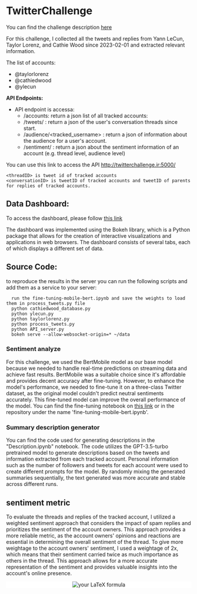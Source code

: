 # TwitterChallenge
You can find the challenge description [here](https://equatorial-sternum-35b.notion.site/Twitter-Watch-052f5ae4fd1d440ba7a590af040065e4)

For this challenge, I collected all the tweets and replies from Yann LeCun, Taylor Lorenz, and Cathie Wood since 2023-02-01 and extracted relevant information.

The list of accounts:
- @taylorlorenz
- @cathiedwood
- @ylecun

**API Endpoints:**
- API endpoint is accessa:
    - /accounts: return a json list of all tracked accounts:
    - /tweets/<conversationID> : return a json of the user's conversation threads since start.
    - /audience/<tracked_username> : return a json of information about the audience for a user's account.
    - /sentiment/<threadID> : return a json about the sentiment information of an account (e.g. thread level, audience level)
    
You can use this link to access the API http://twitterchallenge.ir:5000/
```
<threadID> is tweet id of tracked accounts 
<conversationID> is tweetID of tracked accounts and tweetID of parents for replies of tracked accounts.
```
  
## Data Dashboard:
To access the dashboard, please follow [this link](http://twitterchallenge.ir:5006/Data)
    
The dashboard was implemented using the Bokeh library, which is a Python package that allows for the creation of interactive visualizations and applications in web browsers. The dashboard consists of several tabs, each of which displays a different set of data.



    
## Source Code:  
  to reproduce the results in the server you can run the following scripts and add them as a service to your server:
```
  run the fine-tuning-mobile-bert.ipynb and save the weights to load them in process_tweets.py file 
  python cathiedwood_database.py 
  python ylecun.py 
  python taylorlorenz.py 
  python process_tweets.py 
  python API_server.py 
  bokeh serve --allow-websocket-origin=* ~/data
```
  ### Sentiment analyze
 For this challenge, we used the BertMobile model as our base model because we needed to handle real-time predictions on streaming data and achieve fast results. BertMobile was a suitable choice since it's affordable and provides decent accuracy after fine-tuning. However, to enhance the model's performance, we needed to fine-tune it on a three-class Twitter dataset, as the original model couldn't predict neutral sentiments accurately. This fine-tuned model can improve the overall performance of the model. You can find the fine-tuning notebook on [this link](https://www.kaggle.com/code/sharifi76/fine-tuning-mobile-bert) or in the repository under the name 'fine-tuning-mobile-bert.ipynb'.
  ### Summary description generator 
You can find the code used for generating descriptions in the "Description.ipynb" notebook. The code utilizes the GPT-3.5-turbo pretrained model to generate descriptions based on the tweets and information extracted from each tracked account. Personal information such as the number of followers and tweets for each account were used to create different prompts for the model. By randomly mixing the generated summaries sequentially, the text generated was more accurate and stable across different runs.
## sentiment metric
To evaluate the threads and replies of the tracked account, I utilized a weighted sentiment approach that considers the impact of spam replies and prioritizes the sentiment of the account owners. This approach provides a more reliable metric, as the account owners' opinions and reactions are essential in determining the overall sentiment of the thread. To give more weightage to the account owners' sentiment, I used a weightage of 2x, which means that their sentiment carried twice as much importance as others in the thread. This approach allows for a more accurate representation of the sentiment and provides valuable insights into the account's online presence.
  
<p align="center" style="background-color:white">
  <img src="https://latex.codecogs.com/gif.latex?%5Cbg_white%20%5Clarge%20%5Cbegin%7Baligned%7D%20%26%20%5Cfrac%7B%5Csum_%7B%5Cmathrm%7Bi%7D%3D1%7D%5Em%5Cleft%28%5Cmathrm%7Bx%7D_%7B%5Cmathrm%7Bi%7D%7D%20*%20%5Cfrac%7B%5Cmathrm%7Bw%7D_%7B%5Cmathrm%7Bi%7D%7D%7D%7B%5Cmathrm%7Bw%7D_%7B%5Ctext%20%7Bowner%20%7D%7D&plus;%5Csum_%7Bi%3D1%7D%5E%7B%5Cmathrm%7Bm%7D%7D%20w_i%7D%5Cright%29&plus;2%5Cleft%28x_%7B%5Ctext%20%7Bowner%20%7D%7D%20*%20%5Cfrac%7Bw_%7B%5Ctext%20%7Bowner%20%7D%7D%7D%7B%5Cmathrm%7Bw%7D_%7B%5Ctext%20%7Bowner%20%7D%7D&plus;%5Csum_%7Bi%3D1%7D%5E%7B%5Cmathrm%7Bm%7D%7D%20w_i%7D%5Cright%29%7D%7B3%7D%20%5C%5C%20%26%20x_%7B%5Ctext%20%7Bowner%20%7D%7D%3A%20%5Ctext%20%7B%20sentiment%20score%20of%20tweet%20owner%20%7D%20%5C%5C%20%26%20%5Cmathrm%7Bx%7D_%7B%5Cmathrm%7Bi%7D%7D%20%5Ctext%20%7B%20%3A%20sentiment%20score%20of%20replies%20of%20a%20tweet%20%7D%20%5C%5C%20%26%20%5Cmathrm%7Bw%7D_%7B%5Cmathrm%7Bi%7D%7D%20%5Ctext%20%7B%20%3A%20number%20of%20replier%20followers%20%7D%20%5C%5C%20%26%20w_%7B%5Ctext%20%7Bowner%20%7D%7D%3A%20%5Ctext%20%7B%20number%20of%20owner%20of%20the%20tweet%20followers%20%7D%20%5C%5C%20%26%20%5Cmathrm%7Bm%7D%20%5Ctext%20%7B%20%3A%20number%20of%20replies%20to%20a%20thread%20%7D%20%5C%5C%20%26%20%5Cend%7Baligned%7D" title="your LaTeX formula" />
</p>
  

  

